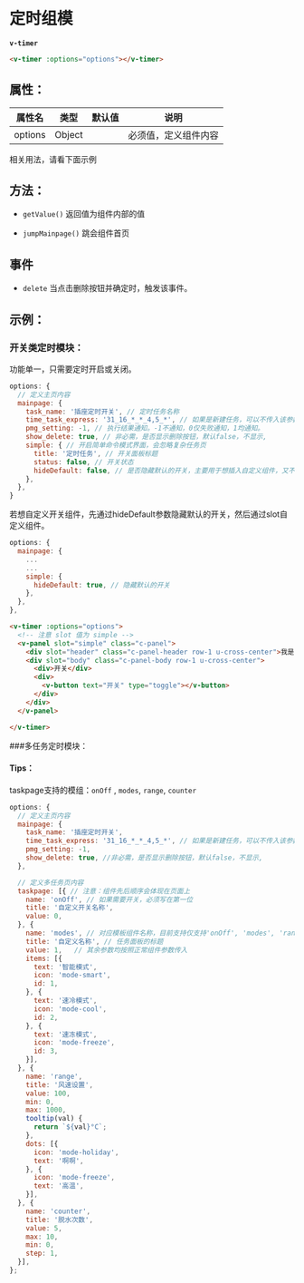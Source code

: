 # 定时组模

**`v-timer`**


```html
<v-timer :options="options"></v-timer>
```

## 属性：

属性名   |    类型   |     默认值     |     说明
----    | ----    | ----    | ----    |
options |  Object  |  | 必须值，定义组件内容


相关用法，请看下面示例

## 方法：

- `getValue()` 返回值为组件内部的值

- `jumpMainpage()` 跳会组件首页

## 事件

- `delete` 当点击删除按钮并确定时，触发该事件。


## 示例：


### 开关类定时模块：

功能单一，只需要定时开启或关闭。

```js
options: {
  // 定义主页内容
  mainpage: {
    task_name: '插座定时开关', // 定时任务名称
    time_task_express: '31_16_*_*_4,5_*', // 如果是新建任务，可以不传入该参数，或者传入false。
    pmg_setting: -1, // 执行结果通知。-1不通知，0仅失败通知，1均通知。
    show_delete: true, // 非必需，是否显示删除按钮，默认false，不显示,
    simple: { // 开启简单命令模式界面，会忽略复杂任务页
      title: '定时任务', // 开关面板标题
      status: false, // 开关状态
      hideDefault: false, // 是否隐藏默认的开关，主要用于想插入自定义组件，又不想要默认的开关组件
    },
  },
}

```
若想自定义开关组件，先通过hideDefault参数隐藏默认的开关，然后通过slot自定义组件。

```js
options: {
  mainpage: {
    ...
    ...
    simple: {
      hideDefault: true, // 隐藏默认的开关
    },
  },
},

```

```html
<v-timer :options="options">
  <!-- 注意 slot 值为 simple -->
  <v-panel slot="simple" class="c-panel">
    <div slot="header" class="c-panel-header row-1 u-cross-center">我是标题</div>
    <div slot="body" class="c-panel-body row-1 u-cross-center">
      <div>开关</div>
      <div>
        <v-button text="开关" type="toggle"></v-button>
      </div>
    </div>
  </v-panel>

</v-timer>

```

###多任务定时模块：
#### Tips：
taskpage支持的模组：`onOff` , `modes`, `range`, `counter`

```js
options: {
  // 定义主页内容
  mainpage: {
    task_name: '插座定时开关',
    time_task_express: '31_16_*_*_4,5_*', // 如果是新建任务，可以不传入该参数，或者传入false。
    pmg_setting: -1,
    show_delete: true, //非必需，是否显示删除按钮，默认false，不显示,
  },

  // 定义多任务页内容
  taskpage: [{ // 注意：组件先后顺序会体现在页面上
    name: 'onOff', // 如果需要开关，必须写在第一位
    title: '自定义开关名称',
    value: 0,
  }, {
    name: 'modes', // 对应模板组件名称，目前支持仅支持'onOff', 'modes', 'range', 'counter'
    title: '自定义名称', // 任务面板的标题
    value: 1,   // 其余参数均按照正常组件参数传入
    items: [{
      text: '智能模式',
      icon: 'mode-smart',
      id: 1,
    }, {
      text: '速冷模式',
      icon: 'mode-cool',
      id: 2,
    }, {
      text: '速冻模式',
      icon: 'mode-freeze',
      id: 3,
    }],
  }, {
    name: 'range',
    title: '风速设置',
    value: 100,
    min: 0,
    max: 1000,
    tooltip(val) {
      return `${val}°C`;
    },
    dots: [{
      icon: 'mode-holiday',
      text: '啊啊',
    }, {
      icon: 'mode-freeze',
      text: '高温',
    }],
  }, {
    name: 'counter',
    title: '脱水次数',
    value: 5,
    max: 10,
    min: 0,
    step: 1,
  }],
};
```
